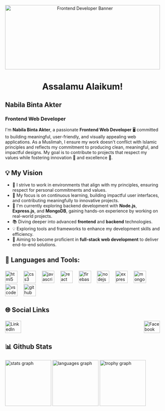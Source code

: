 <div align="center">
  <img class="object-cover" height="210" style="width:100%;" src="https://i.ibb.co/r3Ys51F/1667066192913.jpg" alt="Frontend Developer Banner" />
</div>

<div align="center">
  <h1>
    <span class="typewriter">Assalamu Alaikum!</span>
  </h1>
</div>
<div align="left">
    <h2><strong>Nabila Binta Akter</strong></h2>
    <h3><strong>Frontend Web Developer</strong></h3>
</div>
  
I'm **Nabila Binta Akter**, a passionate **Frontend Web Developer** 🖥️ committed to building meaningful, user-friendly, and visually appealing web applications. As a Muslimah, I ensure my work doesn't conflict with Islamic principles and reflects my commitment to producing clean, meaningful, and impactful designs. My goal is to contribute to projects that respect my values while fostering innovation 🌟 and excellence 🚀.</p>

## 💡 My Vision  
  - 🌸 I strive to work in environments that align with my principles, ensuring respect for personal commitments and values.  
  - 🚀 My focus is on continuous learning, building impactful user interfaces, and contributing meaningfully to innovative projects.  
  - 🌟 I'm currently exploring backend development with **Node.js**, **Express.js**, and **MongoDB**, gaining hands-on experience by working on real-world projects.
  - 📚 Diving deeper into advanced **frontend** and **backend** technologies.  
  - 💡 Exploring tools and frameworks to enhance my development skills and efficiency.  
  - 🔗 Aiming to become proficient in **full-stack web development** to deliver end-to-end solutions.
    

<h2 align="left">🔨 Languages and Tools:</h2>

###

<div align="left">
  <img src="https://cdn.jsdelivr.net/gh/devicons/devicon/icons/html5/html5-original.svg" height="40" alt="html5 logo"  />
  <img width="12" />
  <img src="https://cdn.jsdelivr.net/gh/devicons/devicon/icons/css3/css3-original.svg" height="40" alt="css3 logo"  />
  <img width="12" />
  <img src="https://cdn.jsdelivr.net/gh/devicons/devicon/icons/javascript/javascript-original.svg" height="40" alt="javascript logo"  />
  <img width="12" />
  <img src="https://cdn.jsdelivr.net/gh/devicons/devicon/icons/react/react-original.svg" height="40" alt="react logo"  />
  <img width="12" />
  <img src="https://cdn.jsdelivr.net/gh/devicons/devicon/icons/firebase/firebase-plain.svg" height="40" alt="firebase logo"  />
  <img width="12" />
  <img src="https://cdn.jsdelivr.net/gh/devicons/devicon/icons/nodejs/nodejs-original.svg" height="40" alt="nodejs logo"  />
  <img width="12" />
  <img src="https://cdn.jsdelivr.net/gh/devicons/devicon/icons/express/express-original.svg" height="40" alt="express logo"  />
  <img width="12" />
  <img src="https://cdn.jsdelivr.net/gh/devicons/devicon/icons/mongodb/mongodb-original.svg" height="40" alt="mongodb logo"  />
  <img width="12" />
  <img src="https://cdn.jsdelivr.net/gh/devicons/devicon/icons/vscode/vscode-original.svg" height="40" alt="vscode logo"  />
  <img width="12" />
  <img src="https://cdn.jsdelivr.net/gh/devicons/devicon/icons/github/github-original.svg" height="40" alt="github logo"  />
</div>

<h2 align="left">🌐 Social Links</h2>

###

<div style="display: flex; justify-content: space-between; align-items: center;">
  <a href="https://www.linkedin.com/in/nabila-binta-akter/" target="_blank">
    <img src="https://raw.githubusercontent.com/maurodesouza/profile-readme-generator/master/src/assets/icons/social/linkedin/default.svg" alt="LinkedIn logo" width="52" height="40" />
  </a>
  <a href="https://www.facebook.com/profile.php?id=100011463773064" target="_blank">
    <img src="https://raw.githubusercontent.com/maurodesouza/profile-readme-generator/master/src/assets/icons/social/facebook/default.svg" alt="Facebook logo" width="52" height="40" />
  </a>
</div>

<h2 align="left">📊 Github Stats</h2>

###

<div align="left">
  <img src="https://github-readme-stats.vercel.app/api?username=Nabilabintaakter&hide_title=false&hide_rank=false&show_icons=true&include_all_commits=true&count_private=true&disable_animations=false&theme=default&locale=en&hide_border=false&order=1" height="150" alt="stats graph"  />
  <img src="https://github-readme-stats.vercel.app/api/top-langs?username=Nabilabintaakter&locale=en&hide_title=false&layout=compact&card_width=320&langs_count=5&theme=default&hide_border=false&order=2" height="150" alt="languages graph"  />
  <img src="https://github-profile-trophy.vercel.app/?username=Nabilabintaakter&theme=flat&column=-1&row=1&margin-w=8&margin-h=8&no-bg=true&no-frame=false&order=4" height="150" alt="trophy graph"  />
</div>
